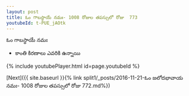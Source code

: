 ```yaml
---
layout: post
title: ఓం గాబస్థాయే నమః- 1008 రోజుల తపస్సులో రోజు  773
youtubeId: t-PUE_jAOtk
---
```

 
 
 ఓం గాబస్థాయే నమః  
 
 -  కాంతి కిరణాలు ఎవరికి ఉన్నాయి 
 
  
 
  
 
 
 
 
 
 


{% include youtubePlayer.html id=page.youtubeId %}
 
[Next]({{ site.baseurl }}{% link  split1/_posts/2016-11-21-ఓం జలోదభావాయ నమః- 1008 రోజుల తపస్సులో రోజు  772.md%})
 
